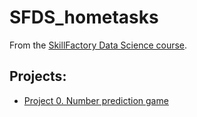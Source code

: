 # SFDS_hometasks

From the [SkillFactory Data Science course](https://skillfactory.ru/data-science).

 ## Projects:

* [Project 0. Number prediction game]() 